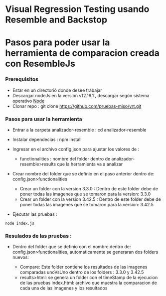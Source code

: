 # Visual Regression Testing usando Resemble and Backstop 



# Pasos para poder usar la herramienta de comparacion creada con ResembleJs

### Prerequisitos
- Estar en un directorió donde desee trabajar 
- Descargar nodeJs en la versión v12.16.1 , descargar según sistema operativo [Node](https://nodejs.org/es/download/)   
- Clonar repo : git clone https://github.com/pruebas-miso/vrt.git

### Pasos para usar la herramienta
- Entrar a la carpeta analizador-resemble : cd analizador-resemble 
- Instalar dependecias : npm install

- Ingresar en el archivo config.json para ajustar los valores de :
  * functionalities : nombre del folder dentro de analizador-resemble>results que la herramienta va a analizar

- Crear nombre del folder que se definio en el paso anterior dentro de: config.json>functionalities
    * Crear un folder con la version 3.3.0 : Dentro de este folder debe de poner todas las imagenes que se tomaron para la version: 3.3.0
    * Crear un folder con la version 3.42.5 : Dentro de este folder debe de poner todas las imagenes que se tomaron para la version: 3.42.5

- Ejecutar las pruebas : 
```
node index.js
```

### Resulados de las pruebas : 


- Dentro del folder que se definio con el nombre dentro de: config.json>functionalities, automaticamente se generaran dos folders nuevos:

    * Compare: Este folder contiene los resultados de las imagenes comparadas unoVsUno dentro de los folders : 3.3.0 y 3.42.5
    * results>html: se genera un folder con el timeStamp de la ejecucion de las pruebas
        index.html: archivo que muestra la comparacion de cada una de las imagenes y los resultados
